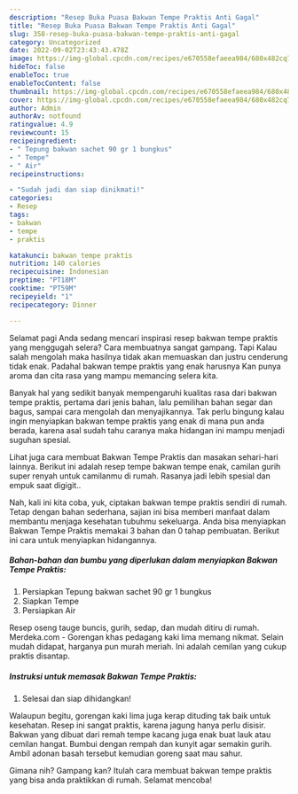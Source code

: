 ```yaml
---
description: "Resep Buka Puasa Bakwan Tempe Praktis Anti Gagal"
title: "Resep Buka Puasa Bakwan Tempe Praktis Anti Gagal"
slug: 358-resep-buka-puasa-bakwan-tempe-praktis-anti-gagal
category: Uncategorized
date: 2022-09-02T23:43:43.478Z
image: https://img-global.cpcdn.com/recipes/e670558efaeea984/680x482cq70/bakwan-tempe-praktis-foto-resep-utama.jpg
hideToc: false
enableToc: true
enableTocContent: false
thumbnail: https://img-global.cpcdn.com/recipes/e670558efaeea984/680x482cq70/bakwan-tempe-praktis-foto-resep-utama.jpg
cover: https://img-global.cpcdn.com/recipes/e670558efaeea984/680x482cq70/bakwan-tempe-praktis-foto-resep-utama.jpg
author: Admin
authorAv: notfound
ratingvalue: 4.9
reviewcount: 15
recipeingredient:
- " Tepung bakwan sachet 90 gr 1 bungkus"
- " Tempe"
- " Air"
recipeinstructions:

- "Sudah jadi dan siap dinikmati!"
categories:
- Resep
tags:
- bakwan
- tempe
- praktis

katakunci: bakwan tempe praktis 
nutrition: 140 calories
recipecuisine: Indonesian
preptime: "PT18M"
cooktime: "PT59M"
recipeyield: "1"
recipecategory: Dinner

---
```



Selamat pagi Anda sedang mencari inspirasi resep bakwan tempe praktis yang menggugah selera? Cara membuatnya sangat gampang. Tapi Kalau salah mengolah maka hasilnya tidak akan memuaskan dan justru cenderung tidak enak. Padahal bakwan tempe praktis yang enak harusnya Kan punya aroma dan cita rasa yang mampu memancing selera kita.


Banyak hal yang sedikit banyak mempengaruhi kualitas rasa dari bakwan tempe praktis, pertama dari jenis bahan, lalu pemilihan bahan segar dan bagus, sampai cara mengolah dan menyajikannya. Tak perlu bingung kalau ingin menyiapkan bakwan tempe praktis yang enak di mana pun anda berada, karena asal sudah tahu caranya maka hidangan ini mampu menjadi suguhan spesial.

Lihat juga cara membuat Bakwan Tempe Praktis dan masakan sehari-hari lainnya. Berikut ini adalah resep tempe bakwan tempe enak, camilan gurih super renyah untuk camilanmu di rumah. Rasanya jadi lebih spesial dan empuk saat digigit..


Nah, kali ini kita coba, yuk, ciptakan bakwan tempe praktis sendiri di rumah. Tetap dengan bahan sederhana, sajian ini bisa memberi manfaat dalam membantu menjaga kesehatan tubuhmu sekeluarga. Anda bisa menyiapkan Bakwan Tempe Praktis memakai 3 bahan dan 0 tahap pembuatan. Berikut ini cara untuk menyiapkan hidangannya.

<!--inarticleads1-->

##### Bahan-bahan dan bumbu yang diperlukan dalam menyiapkan Bakwan Tempe Praktis:

1. Persiapkan  Tepung bakwan sachet 90 gr 1 bungkus
1. Siapkan  Tempe
1. Persiapkan  Air


Resep oseng tauge buncis, gurih, sedap, dan mudah ditiru di rumah. Merdeka.com - Gorengan khas pedagang kaki lima memang nikmat. Selain mudah didapat, harganya pun murah meriah. Ini adalah cemilan yang cukup praktis disantap. 

<!--inarticleads2-->

##### Instruksi untuk memasak Bakwan Tempe Praktis:


1. Selesai dan siap dihidangkan!

Walaupun begitu, gorengan kaki lima juga kerap dituding tak baik untuk kesehatan. Resep ini sangat praktis, karena jagung hanya perlu disisir. Bakwan yang dibuat dari remah tempe kacang juga enak buat lauk atau cemilan hangat. Bumbui dengan rempah dan kunyit agar semakin gurih. Ambil adonan basah tersebut kemudian goreng saat mau sahur. 

Gimana nih? Gampang kan? Itulah cara membuat bakwan tempe praktis yang bisa anda praktikkan di rumah. Selamat mencoba!
